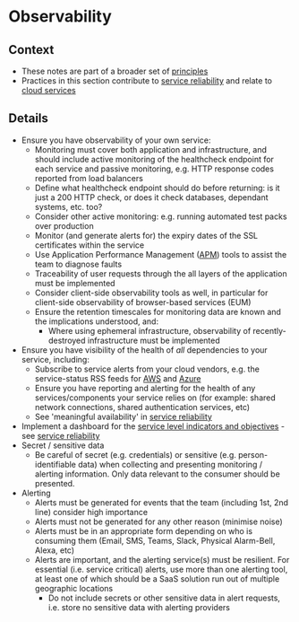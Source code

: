 # Observability

## Context

* These notes are part of a broader set of [principles](../principles.md)
* Practices in this section contribute to [service reliability](service-reliability.md) and relate to [cloud services](cloud-services.md)

## Details

* Ensure you have observability of your own service:
  * Monitoring must cover both application and infrastructure, and should include active monitoring of the healthcheck endpoint for each service and passive monitoring, e.g. HTTP response codes reported from load balancers
  * Define what healthcheck endpoint should do before returning: is it just a 200 HTTP check, or does it check databases, dependant systems, etc. too?
  * Consider other active monitoring: e.g. running automated test packs over production
  * Monitor (and generate alerts for) the expiry dates of the SSL certificates within the service
  * Use Application Performance Management ([APM](https://en.wikipedia.org/wiki/Application_performance_management)) tools to assist the team to diagnose faults
  * Traceability of user requests through the all layers of the application must be implemented
  * Consider client-side observability tools as well, in particular for client-side observability of browser-based services (EUM)
  * Ensure the retention timescales for monitoring data are known and the implications understood, and:
    * Where using ephemeral infrastructure, observability of recently-destroyed infrastructure must be implemented
* Ensure you have visibility of the health of *all* dependencies to your service, including:
  * Subscribe to service alerts from your cloud vendors, e.g. the service-status RSS feeds for [AWS](https://status.aws.amazon.com) and [Azure](https://status.azure.com/status/)
  * Ensure you have reporting and alerting for the health of any services/components your service relies on (for example: shared network connections, shared authentication services, etc)
  * See 'meaningful availability' in [service reliability](service-reliability.md)
* Implement a dashboard for the [service level indicators and objectives](https://landing.google.com/sre/sre-book/chapters/service-level-objectives/) - see [service reliability](service-reliability.md)
* Secret / sensitive data
  * Be careful of secret (e.g. credentials) or sensitive (e.g. person-identifiable data) when collecting and presenting monitoring / alerting information. Only data relevant to the consumer should be presented.
* Alerting
  * Alerts must be generated for events that the team (including 1st, 2nd line) consider high importance
  * Alerts must not be generated for any other reason (minimise noise)
  * Alerts must be in an appropriate form depending on who is consuming them (Email, SMS, Teams, Slack, Physical Alarm-Bell, Alexa, etc)
  * Alerts are important, and the alerting service(s) must be resilient. For essential (i.e. service critical) alerts, use more than one alerting tool, at least one of which should be a SaaS solution run out of multiple geographic locations
    * Do not include secrets or other sensitive data in alert requests, i.e. store no sensitive data with alerting providers
